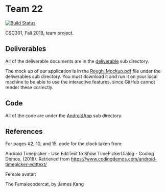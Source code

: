 # Team 22

[![Build Status](https://travis-ci.com/csc301-fall-2018/project-team-22.svg?token=fmbCkjjbvWxHsWMH7zRP&branch=master)](https://travis-ci.com/csc301-fall-2018/project-team-22)

CSC301, Fall 2018, team project.

## Deliverables

All of the deliverable documents are in the [deliverable](deliverables) sub directory.

The mock up of our application is in the [Rough_Mockup.pdf](deliverables/Rough_Mockup.pdf) file under the deliverables sub directory. You must download it and run it on your local machine to be able to use the interactive features, since GitHub
cannot render these correctly.

## Code

All of the code are under the [AndroidApp](AndroidApp) sub directory.

## References

For pages #2, 10, and 15, code for the clock taken from:

Android Timepicker - Use EditText to Show TimePickerDialog - Coding Demos. (2018). Retrieved from https://www.codingdemos.com/android-timepicker-edittext/

Female avatar:

The Femalecodercat, by James Kang
